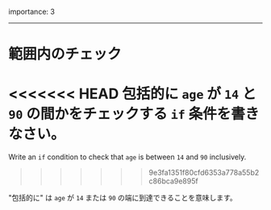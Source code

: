 importance: 3

---

# 範囲内のチェック

<<<<<<< HEAD
包括的に `age` が `14` と `90` の間かをチェックする `if` 条件を書きなさい。
=======
Write an `if` condition to check that `age` is between `14` and `90` inclusively.
>>>>>>> 9e3fa1351f80cfd6353a778a55b2c86bca9e895f

"包括的に" は `age` が `14` または `90` の端に到達できることを意味します。
